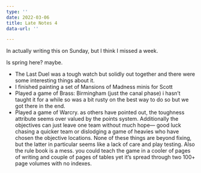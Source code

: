 ```yaml
---
type: ''
date: 2022-03-06
title: Late Notes 4
data-url: ''

---
```

In actually writing this on Sunday, but I think I missed a week.

Is spring here? maybe.

* The Last Duel was a tough watch but solidly out together and there were some interesting things about it.
* I finished painting a set of Mansions of Madness minis for Scott
*  Played a game of Brass: Birmingham (just the canal phase) i hasn’t taught it for a while so was a bit rusty on the best way to do so but we got there in the end.
*  Played a game of Warcry. as others have pointed out, the toughness attribute seems over valued by the points system. Additionally the objectives can just leave one team without much hope— good luck chasing a quicker team or dislodging a game of heavies who have chosen the objective locations. None of these things are beyond fixing, but the latter in particular seems like a lack of care and play testing. Also the rule book is a mess. you could teach the game in a cooler of pages of writing and couple of pages of tables yet it’s spread through two 100+ page volumes with no indexes. 
